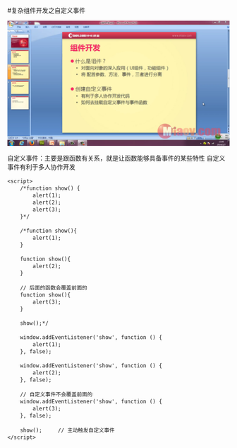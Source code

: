 #复杂组件开发之自定义事件

![](image/screenshot_1496230150840.png)

自定义事件：主要是跟函数有关系，就是让函数能够具备事件的某些特性
自定义事件有利于多人协作开发
```
<script>
    /*function show() {
        alert(1);
        alert(2);
        alert(3);
    }*/

    /*function show(){
        alert(1);
    }

    function show(){
        alert(2);
    }

    // 后面的函数会覆盖前面的
    function show(){
        alert(3);
    }

    show();*/

    window.addEventListener('show', function () {
        alert(1);
    }, false);

    window.addEventListener('show', function () {
        alert(2);
    }, false);

    // 自定义事件不会覆盖前面的
    window.addEventListener('show', function () {
        alert(3);
    }, false);

    show();     // 主动触发自定义事件
</script>
```